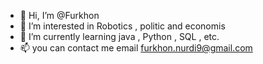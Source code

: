 - 👋 Hi, I’m @Furkhon
- 👀 I’m interested in Robotics , politic and economis
- 🌱 I’m currently learning java , Python , SQL , etc.
- 📫 you can contact me email furkhon.nurdi9@gmail.com

<!---
Exirstz/Exirstz is a ✨ special ✨ repository because its `README.md` (this file) appears on your GitHub profile.
You can click the Preview link to take a look at your changes.
--->
